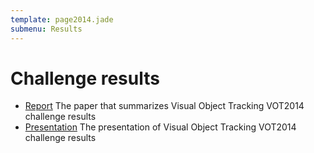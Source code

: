 ```yaml
---
template: page2014.jade
submenu: Results
---
```


# Challenge results

-   [Report](/vot2014/download/vot_2014_paper.pdf) The paper that summarizes Visual Object Tracking VOT2014 challenge results 
-   [Presentation](/vot2014/download/vot_2014_presentation.pdf) The presentation of Visual Object Tracking VOT2014 challenge results

